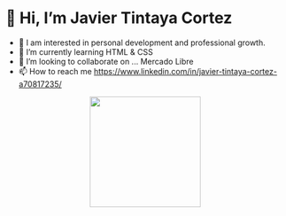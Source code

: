 # 👋 Hi, I’m Javier Tintaya Cortez
- 👀 I am interested in personal development and professional growth.
- 🌱 I’m currently learning HTML & CSS
- 💞️ I’m looking to collaborate on ... Mercado Libre
- 📫 How to reach me https://www.linkedin.com/in/javier-tintaya-cortez-a70817235/

<p align="center">
<img src="https://octodex.github.com/images/daftpunktocat-guy.gif" width="200" >
</p>
